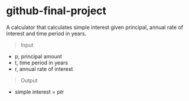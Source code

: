 # github-final-project
A calculator that calculates simple interest given principal, annual rate of interest and time period in years.

> Input
- p, principal amount
- t, time period in years
- r, annual rate of interest
> Output
- simple interest = p*t*r
